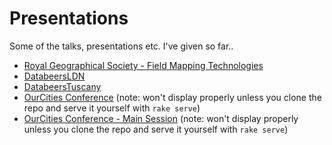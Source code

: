 # Presentations
Some of the talks, presentations etc. I've given so far..


- [Royal Geographical Society - Field Mapping Technologies](https://miccferr.github.io/presentations/rgs/#0)
- [DatabeersLDN](https://miccferr.github.io/presentations/databeers-ldn)
- [DatabeersTuscany](https://miccferr.github.io/presentations/databeers-tusc-slides)
- [OurCities Conference](https://miccferr.github.io/presentations/ourcities-conference) (note: won't display properly unless you clone the repo and serve it yourself with `rake serve`)
- [OurCities Conference - Main Session](https://miccferr.github.io/presentations/ourcities-main-conference) (note: won't display properly unless you clone the repo and serve it yourself with `rake serve`)
